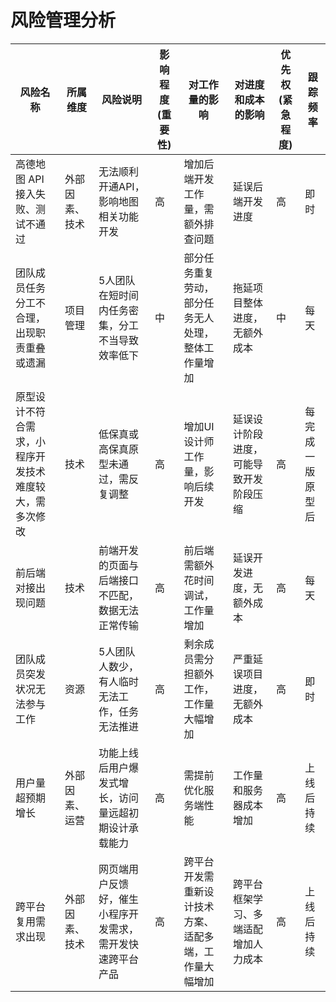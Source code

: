 # 风险管理分析
风险名称|所属维度|风险说明|影响程度 (重要性)|对工作量的影响|对进度和成本的影响|优先权 (紧急程度)|跟踪频率
---|---|---|---|---|--|---|---
高德地图 API 接入失败、测试不通过|外部因素、技术|无法顺利开通API，影响地图相关功能开发|高|增加后端开发工作量，需额外排查问题|延误后端开发进度|高	|即时
团队成员任务分工不合理，出现职责重叠或遗漏|项目管理|5人团队在短时间内任务密集，分工不当导致效率低下|中|部分任务重复劳动，部分任务无人处理，整体工作量增加|拖延项目整体进度，无额外成本|中|每天
原型设计不符合需求，小程序开发技术 难度较大，需多次修改|技术|低保真或高保真原型未通过，需反复调整|高|增加UI设计师工作量，影响后续开发|延误设计阶段进度，可能导致开发阶段压缩	|高|每完成一版原型后
前后端对接出现问题|技术|前端开发的页面与后端接口不匹配，数据无法正常传输|高|前后端需额外花时间调试，工作量增加|延误开发进度，无额外成本|高|每天
团队成员突发状况无法参与工作|资源|5人团队人数少，有人临时无法工作，任务无法推进|高|剩余成员需分担额外工作，工作量大幅增加|严重延误项目进度，无额外成本	|高|即时
用户量超预期增长|外部因素、运营|功能上线后用户爆发式增长，访问量远超初期设计承载能力|高|需提前优化服务端性能|工作量和服务器成本增加|高|上线后持续
跨平台复用需求出现|外部因素、技术|网页端用户反馈好，催生小程序开发需求，需开发快速跨平台产品|高|	跨平台开发需重新设计技术方案、适配多端，工作量大幅增加|跨平台框架学习、多端适配增加人力成本|高|上线后持续